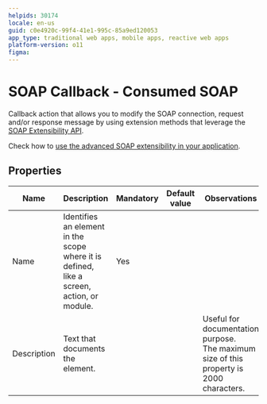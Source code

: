 ```yaml
---
helpids: 30174
locale: en-us
guid: c0e4920c-99f4-41e1-995c-85a9ed120053
app_type: traditional web apps, mobile apps, reactive web apps
platform-version: o11
figma:
---
```


# SOAP Callback - Consumed SOAP

Callback action that allows you to modify the SOAP connection, request and/or response message by using extension methods that leverage the [SOAP Extensibility API](<../../apis/soap-extensibility-api.md>).

Check how to [use the advanced SOAP extensibility in your application](<../../../extensibility-and-integration/soap/consume/advanced-extensibility.md>).

## Properties

<table markdown="1">
<thead>
<tr>
<th>Name</th>
<th>Description</th>
<th>Mandatory</th>
<th>Default value</th>
<th>Observations</th>
</tr>
</thead>
<tbody>
<tr>
<td title="Name">Name</td>
<td>Identifies an element in the scope where it is defined, like a screen, action, or module.</td>
<td>Yes</td>
<td></td>
<td></td>
</tr>
<tr>
<td title="Description">Description</td>
<td>Text that documents the element.</td>
<td></td>
<td></td>
<td>Useful for documentation purpose.<br/>The maximum size of this property is 2000 characters.</td>
</tr>
</tbody>
</table>

